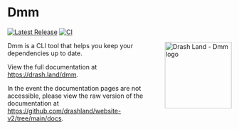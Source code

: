 # Dmm

[![Latest Release](https://img.shields.io/github/release/drashland/dmm.svg?color=bright_green&label=latest)](https://github.com/drashland/dmm/releases/latest)
[![CI](https://img.shields.io/github/workflow/status/drashland/dmm/master?label=ci)](https://github.com/drashland/dmm/actions/workflows/master.yml)

<img align="right" src="./logo.png" alt="Drash Land - Dmm logo" height="150" style="max-height: 150px">

Dmm is a CLI tool that helps you keep your dependencies up to date.

View the full documentation at https://drash.land/dmm.

In the event the documentation pages are not accessible, please view the raw
version of the documentation at
https://github.com/drashland/website-v2/tree/main/docs.
